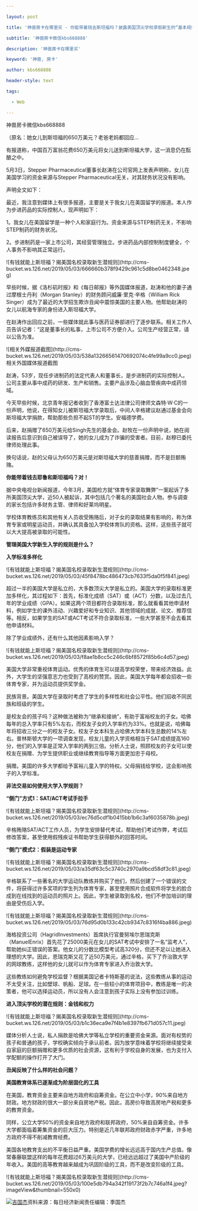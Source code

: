 ---
layout: post
title: '神兽房卡在哪里买 - 你能带着钱去斯坦福吗？披露美国顶尖学校录取新生的“基本规则”'
subtitle: '神兽房卡微信kbs668888'
description: '神兽房卡在哪里买'
keyword: '神兽, 房卡'
author: kbs668888
header-style: text
tags:
  - Web
---
神兽房卡微信kbs668888

（原名：她女儿到斯坦福的650万美元？老爸老妈都回应…

有报道称，中国百万富翁花费650万美元将女儿送到斯坦福大学，这一消息仍在酝酿之中。

5月3日，Stepper Pharmaceutical董事长赵涛在公司官网上发表声明称，女儿在美国学习的资金来源与Stepper
Pharmaceutical无关，对其财务状况没有影响。

声明全文如下：

最近，我注意到媒体上有很多报道，主要是关于我女儿在美国留学的报道。本人作为步进药品的实际控制人，现声明如下：

1。我女儿在美国留学是一种个人和家庭行为。资金来源与STEP制药无关，不影响STEP制药的财务状况。

2。步进制药是一家上市公司，其经营管理独立。步进药品内部控制制度健全，个人事务不影响其正常运行。

![有钱就能上斯坦福？揭美国名校录取新生潜规则](http://cms-
bucket.ws.126.net/2019/05/03/666660b378f9429c961c5d8be0462348.jpeg)

早些时候，据《洛杉矶时报》和《每日邮报》等外国媒体报道，赵涛和他的妻子通过摩根士丹利（Morgan
Stanley）的财务顾问威廉·里克·辛格（William Rick
Singer）成为了最近的大学招生欺诈丑闻中震惊美国的主要人物。他帮助赵涛的女儿以航海专家的身份进入斯坦福大学。

在赵涛作出回应之前，一些媒体就此事与医药证券部进行了逐步联系。相关工作人员告诉记者：“这是董事长的私事，上市公司不方便介入。公司生产经营正常，请以公告为准。

![相关外媒报道截图](http://cms-
bucket.ws.126.net/2019/05/03/538a13266561470692074c4fe99a9cc0.jpeg)相关外国媒体报道截图

赵涛，53岁，现任步进制药的法定代表人和董事长，是步进制药的实际控制人。公司主要从事中成药的研发、生产和销售。主要产品涉及心脑血管疾病中成药领域。

今天早些时候，北京青年报记者收到了香港富士达法律公司律师文森特·W·C的一份声明，他说，在得知女儿被斯坦福大学录取后，中间人辛格建议赵通过基金会向斯坦福大学捐款，帮助那些负担不起ST的学生。安福德学费。

后来，赵捐赠了650万美元给Singh先生的基金会。赵牧在一份声明中说，她在阅读报告后意识到自己被误导了，她的女儿成为了诈骗的受害者。目前，赵穆已委托律师处理此事。

换句话说，赵的父母认为650万美元是对斯坦福大学的慈善捐赠，而不是巨额贿赂。

 **你能带着钱去耶鲁和斯坦福吗？对！**

据中央电视台新闻报道，今年3月，美国检方就“体育专家录取舞弊”一案起诉了多所美国顶尖大学，近50人被起诉，其中包括几个著名的美国社会人物。参与调查的家长包括许多财务主管、律师和好莱坞明星。

学校体育教练员和其他有关人员收受贿赂后，对子女的录取结果有影响的，称为体育专家或明星运动员，并确认其具备加入学校体育队的资格。这样，这些孩子就可以大大提高被录取的可能性。

 **管理美国大学新生入学的规则是什么？**

 **入学标准多样化**

![有钱就能上斯坦福？揭美国名校录取新生潜规则](http://cms-
bucket.ws.126.net/2019/05/03/45f8478bc486473cb7633f5da0f5f841.jpeg)

超过一半的美国大学是私立的，大多数顶尖大学是私立的。美国大学的录取标准更加多样化，其过程如下：首先，标准化成绩（SAT）或（ACT）分数，以及过去几年的学业成绩（GPA）。如果这两个项目都符合录取标准，那么就看看其他申请材料，例如学生的课外活动、兴趣爱好和专业知识、其他领域的成就、论文、推荐信等。相反，如果学生的SAT或ACT考试不符合录取标准，一些大学甚至不会去看其他申请材料。

除了学业成绩外，还有什么其他因素影响入学？

![有钱就能上斯坦福？揭美国名校录取新生潜规则](http://cms-
bucket.ws.126.net/2019/05/03/f8ae1b8cc5c246c6bf8572f85b6c4d57.jpeg)

美国大学非常重视体育运动。优秀的体育生可以提高学校荣誉，带来经济效益。此外，大学生的坚强意志力也受到了高校的赞赏。因此，美国大学每年都会招收一些体育专家，并为运动员提供奖学金。

民族背景。美国大学在录取时考虑了学生的多样性和社会公平性。他们招收不同民族和班级的学生。

是校友会的孩子吗？这种做法被称为“继承和接纳”，有助于富裕校友的子女。哈佛每年的总入学率只有5%左右，而校友子女的入学率约为33%。也就是说，哈佛每年将招收三分之一的校友子女。校友子女本科生占哈佛大学本科生总数的14%左右。普林斯顿大学的一项调查发现，校友儿童的入学资格相当于SAT成绩提高160分，他们的入学率是正常入学率的两到三倍。分析人士说，照顾校友的子女可以使校友在捐赠、为学生提供职业或继续教育指导等方面更加忠于母校。

捐赠。美国的许多大学都给予富裕儿童入学的特权。父母捐钱给学校，这会影响孩子的入学标准。

 **非法交易如何使用大学入学规则？**

 **“侧门”方式1：SAT/ACT考试手拉手**

![有钱就能上斯坦福？揭美国名校录取新生潜规则](http://cms-
bucket.ws.126.net/2019/05/03/ec76d5cdf1b0415bb1b6c3af6035878b.jpeg)

辛格贿赂SAT/ACT工作人员，为学生安排替代考试，帮助他们考试作弊，考试后修改答案，甚至使用假残疾证书帮助学生获得额外的回答时间。

 **“侧门”模式2：假装是运动专家**

![有钱就能上斯坦福？揭美国名校录取新生潜规则](http://cms-
bucket.ws.126.net/2019/05/03/a35df63c5c3740c2970a9bcd58df3c81.jpeg)

辛格联系了一些著名的大学运动队教练并购买了他们，然后创建了一个错误的文件，将获得过许多奖项的学生列为体育专家，甚至使用照片合成软件将学生的脸合成到在线找到的运动员的照片上。因此，学生被录取到名校，他们不参加培训的理由是受伤后入学。

![有钱就能上斯坦福？揭美国名校录取新生潜规则](http://cms-
bucket.ws.126.net/2019/05/03/76d95d0b133c42cb9347c8316f4ba886.jpeg)

海格投资公司（HagridInvestments）首席执行官曼努埃尔恩瑞克斯（ManuelEnrix）首先花了25000美元在女儿的SAT考试中安排了一名“监考人”，帮助她纠正错误的答案。他女儿的分数比模型考试高320分，但还不足以让她进入理想的大学。因此，恩瑞克斯又花了近50万美元，通过辛格，买下了乔治敦大学的网球教练，这样他的女儿就可以作为体育专家进入乔治敦大学。

这些教练如何避免学校监督？根据美国记者卡特斯基的说法，这些教练从事的运动不太受关注，比如壁球、帆船、足球。在一些较小的体育项目中，教练是唯一的决策者，他可以选择运动员，所以没有人会注意到孩子实际上没有参加过训练。

 **进入顶尖学校的潜在规则：金钱和权力**

![有钱就能上斯坦福？揭美国名校录取新生潜规则](http://cms-
bucket.ws.126.net/2019/05/03/b1c36eca9e7f4b1e8397fb671d057c11.jpeg)

媒体分析人士说，私人捐款是哈佛大学等私立学校的重要资金来源。面对有权势的孩子和普通的孩子，学校确实倾向于承认前者。因为放学意味着学校将继续接受来自家庭的巨额捐赠和更多优质的社会资源，这有利于学校自身的发展，也为支付入学配额的操作打开了大门。

 **丑闻反映了什么样的社会问题？**

 **美国教育体系已逐渐成为阶层固化的工具**

在美国，教育资金主要来自地方政府和自筹资金。在公立中小学，90%来自地方财政。地方财政的很大一部分来自房地产税。因此，高房价导致高房地产税和更多的教育资金。

同样，公立大学50%的资金来自地方政府和联邦政府，50%来自自筹资金。许多大学都面临着筹集资金的巨大压力。特别是近几年联邦政府财政赤字严重，许多地方政府不得不削减教育经费。

美国各地教育支出的不平衡日益严重。美国学费的增长远远高于国内生产总值。像常春藤联盟这样的每年花费超过6万美元的大学，已经远远超过了美国中产阶级的年收入。美国的高等教育越来越成为巩固阶级的工具，而不是改变阶级的工具。

![有钱就能上斯坦福？揭美国名校录取新生潜规则](http://cms-
bucket.ws.126.net/2019/05/03/100e5db794a342f19173f2b7c746a1f4.jpeg?imageView&thumbnail=550x0)  

  

[![吉国杰](http://static.ws.126.net/cnews/css13/img/end_news.png)](https://news.163.com/)资料来源：每日经济新闻责任编辑：季国杰

